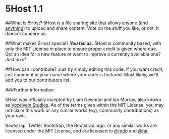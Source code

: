 5Host 1.1
====================



##What is 5Host?
5Host is a file sharing site that allows anyone (and [anything](http://i1.kym-cdn.com/photos/images/newsfeed/000/427/566/b67.jpeg)) to upload and share content. Vote on the stuff you like, or not. It doesn't concern us.


##What makes 5Host special?
***You tell us.*** 5Host is community based, with only the MIT License in place to ensure proper credit is given where due. Got an idea for a new feature or want to improve a currently available one? *Just do it!*

##How can I contribute?
Just by simply editing this code. If you want credit, just comment in your name where your code is featured. Most likely, we'll add you to our contributors list.

###Further information

5Host was officially incepted by Liam Newman and Ian Murray, also known as [Voxelvein Studios](http://www.voxelvein.com). As of the terms given within the MIT License, you may not claim this work or any similar works (e.g. community contributions) as your own.

Bootstrap, Twitter Bootstrap, the Bootstrap logo, or any similar works are licensed under the MIT License, and are licensed to [@mdo](https://twitter.com/mdo) and [@fat](https://twitter.com/fat).
